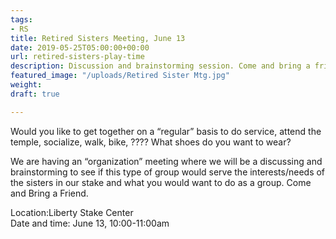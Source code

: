```yaml
---
tags:
- RS
title: Retired Sisters Meeting, June 13
date: 2019-05-25T05:00:00+00:00
url: retired-sisters-play-time
description: Discussion and brainstorming session. Come and bring a friend.
featured_image: "/uploads/Retired Sister Mtg.jpg"
weight: 
draft: true

---
```

Would you like to get together on a “regular” basis to do service, attend the temple, socialize, walk, bike, ???? What shoes do you want to wear?  

We are having an “organization” meeting where we will be a discussing and brainstorming to see if this type of group would serve the interests/needs of the sisters in our stake and what you would want to do as a group.  Come and Bring a Friend.

Location:Liberty Stake Center  
Date and time: June 13, 10:00-11:00am
